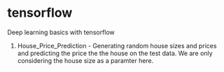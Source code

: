 # tensorflow
Deep learning basics with tensorflow

1) House_Price_Prediction - Generating random house sizes and prices and predicting the price the the house on the test data. We are only                             considering the house size as a paramter here.
